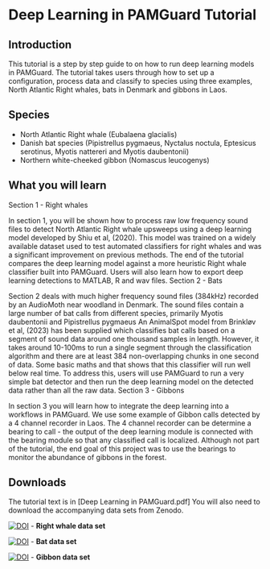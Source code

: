 # Deep Learning in PAMGuard Tutorial

## Introduction
This tutorial is a step by step guide to on how to run deep learning models in PAMGuard. The tutorial takes users through how to set up a configuration, process data and classify to species using three examples, North Atlantic Right whales, bats in Denmark and gibbons in Laos.

## Species

- North Atlantic Right whale (Eubalaena glacialis)
- Danish bat species (Pipistrellus pygmaeus, Nyctalus noctula, Eptesicus serotinus, Myotis nattereri and Myotis daubentonii)
- Northern white-cheeked gibbon (Nomascus leucogenys)

## What you will learn
Section 1 - Right whales

In section 1, you will be shown how to process raw low frequency sound files to detect North Atlantic Right whale upsweeps using a deep learning model developed by Shiu et al, (2020). This model was trained on a widely available dataset used to test automated classifiers for right whales and was a significant improvement on previous methods. The end of the tutorial compares the deep learning model against a more heuristic Right whale classifier built into PAMGuard. Users will also learn how to export deep learning detections to MATLAB, R and wav files.
Section 2 - Bats

Section 2 deals with much higher frequency sound files (384kHz) recorded by an AudioMoth near woodland in Denmark. The sound files contain a large number of bat calls from different species, primarily Myotis daubentonii and Pipistrellus pygmaeus An AnimalSpot model from Brinkløv et al, (2023) has been supplied which classifies bat calls based on a segment of sound data around one thousand samples in length. However, it takes around 10-100ms to run a single segment through the classification algorithm and there are at least 384 non-overlapping chunks in one second of data. Some basic maths and that shows that this classifier will run well below real time. To address this, users will use PAMGuard to run a very simple bat detector and then run the deep learning model on the detected data rather than all the raw data.
Section 3 - Gibbons

In section 3 you will learn how to integrate the deep learning into a workflows in PAMGuard. We use some example of Gibbon calls detected by a 4 channel recorder in Laos. The 4 channel recorder can be determine a bearing to call - the output of the deep learning module is connected with the bearing module so that any classified call is localized. Although not part of the tutorial, the end goal of this project was to use the bearings to monitor the abundance of gibbons in the forest.

## Downloads

The tutorial text is in [Deep Learning in PAMGuard.pdf] You will also need to download the accompanying data sets from Zenodo.

[![DOI](https://zenodo.org/badge/DOI/10.5281/zenodo.13880107.svg)](https://doi.org/10.5281/zenodo.13880107) - **Right whale data set**

[![DOI](https://zenodo.org/badge/DOI/10.5281/zenodo.15045544.svg)](https://doi.org/10.5281/zenodo.15045544) - **Bat data set**

[![DOI](https://zenodo.org/badge/DOI/10.5281/zenodo.15045966.svg)](https://doi.org/10.5281/zenodo.15045966) - **Gibbon data set**
